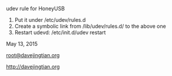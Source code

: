udev rule for HoneyUSB

1. Put it under /etc/udev/rules.d
2. Create a symbolic link from /lib/udev/rules.d/ to the above one
3. Restart udevd: /etc/init.d/udev restart

May 13, 2015

root@davejingtian.org

http://davejingtian.org
